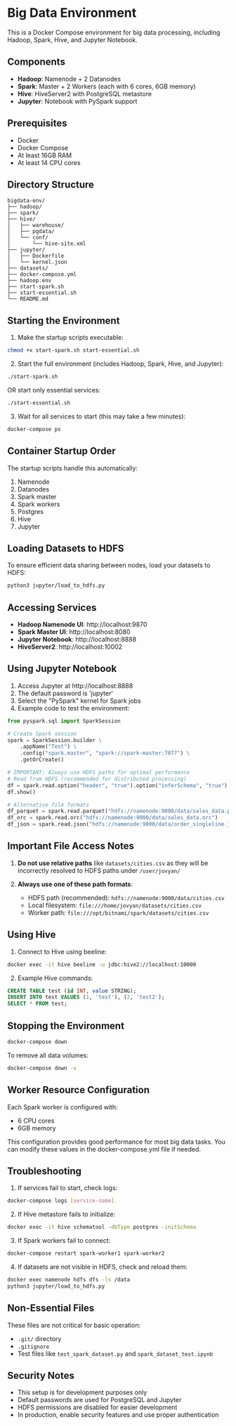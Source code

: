 # Big Data Environment

This is a Docker Compose environment for big data processing, including Hadoop, Spark, Hive, and Jupyter Notebook.

## Components

- **Hadoop**: Namenode + 2 Datanodes
- **Spark**: Master + 2 Workers (each with 6 cores, 6GB memory)
- **Hive**: HiveServer2 with PostgreSQL metastore
- **Jupyter**: Notebook with PySpark support

## Prerequisites

- Docker
- Docker Compose
- At least 16GB RAM
- At least 14 CPU cores

## Directory Structure

```
bigdata-env/
├── hadoop/
├── spark/
├── hive/
│   ├── warehouse/
│   ├── pgdata/
│   └── conf/
│       └── hive-site.xml
├── jupyter/
│   ├── Dockerfile
│   └── kernel.json
├── datasets/
├── docker-compose.yml
├── hadoop.env
├── start-spark.sh
├── start-essential.sh
└── README.md
```

## Starting the Environment

1. Make the startup scripts executable:
```bash
chmod +x start-spark.sh start-essential.sh
```

2. Start the full environment (includes Hadoop, Spark, Hive, and Jupyter):
```bash
./start-spark.sh
```

OR start only essential services:
```bash
./start-essential.sh
```

3. Wait for all services to start (this may take a few minutes):
```bash
docker-compose ps
```

## Container Startup Order
The startup scripts handle this automatically:
1. Namenode
2. Datanodes
3. Spark master
4. Spark workers
5. Postgres
6. Hive
7. Jupyter

## Loading Datasets to HDFS
To ensure efficient data sharing between nodes, load your datasets to HDFS:
```bash
python3 jupyter/load_to_hdfs.py
```

## Accessing Services

- **Hadoop Namenode UI**: http://localhost:9870
- **Spark Master UI**: http://localhost:8080
- **Jupyter Notebook**: http://localhost:8888
- **HiveServer2**: http://localhost:10002

## Using Jupyter Notebook

1. Access Jupyter at http://localhost:8888
2. The default password is 'jupyter'
3. Select the "PySpark" kernel for Spark jobs
4. Example code to test the environment:

```python
from pyspark.sql import SparkSession

# Create Spark session
spark = SparkSession.builder \
    .appName("Test") \
    .config("spark.master", "spark://spark-master:7077") \
    .getOrCreate()

# IMPORTANT: Always use HDFS paths for optimal performance
# Read from HDFS (recommended for distributed processing)
df = spark.read.option("header", "true").option("inferSchema", "true").csv("hdfs://namenode:9000/data/cities.csv")
df.show()

# Alternative file formats
df_parquet = spark.read.parquet("hdfs://namenode:9000/data/sales_data.parquet")
df_orc = spark.read.orc("hdfs://namenode:9000/data/sales_data.orc")
df_json = spark.read.json("hdfs://namenode:9000/data/order_singleline.json")
```

## Important File Access Notes

1. **Do not use relative paths** like `datasets/cities.csv` as they will be incorrectly resolved to HDFS paths under `/user/jovyan/`

2. **Always use one of these path formats**:
   - HDFS path (recommended): `hdfs://namenode:9000/data/cities.csv`
   - Local filesystem: `file:///home/jovyan/datasets/cities.csv`
   - Worker path: `file:///opt/bitnami/spark/datasets/cities.csv`

## Using Hive

1. Connect to Hive using beeline:
```bash
docker exec -it hive beeline -u jdbc:hive2://localhost:10000
```

2. Example Hive commands:
```sql
CREATE TABLE test (id INT, value STRING);
INSERT INTO test VALUES (1, 'test'), (2, 'test2');
SELECT * FROM test;
```

## Stopping the Environment

```bash
docker-compose down
```

To remove all data volumes:
```bash
docker-compose down -v
```

## Worker Resource Configuration
Each Spark worker is configured with:
- 6 CPU cores
- 6GB memory

This configuration provides good performance for most big data tasks. You can modify these values in the docker-compose.yml file if needed.

## Troubleshooting

1. If services fail to start, check logs:
```bash
docker-compose logs [service-name]
```

2. If Hive metastore fails to initialize:
```bash
docker exec -it hive schematool -dbType postgres -initSchema
```

3. If Spark workers fail to connect:
```bash
docker-compose restart spark-worker1 spark-worker2
```

4. If datasets are not visible in HDFS, check and reload them:
```bash
docker exec namenode hdfs dfs -ls /data
python3 jupyter/load_to_hdfs.py
```

## Non-Essential Files
These files are not critical for basic operation:
- `.git/` directory
- `.gitignore`
- Test files like `test_spark_dataset.py` and `spark_dataset_test.ipynb`

## Security Notes

- This setup is for development purposes only
- Default passwords are used for PostgreSQL and Jupyter
- HDFS permissions are disabled for easier development
- In production, enable security features and use proper authentication 